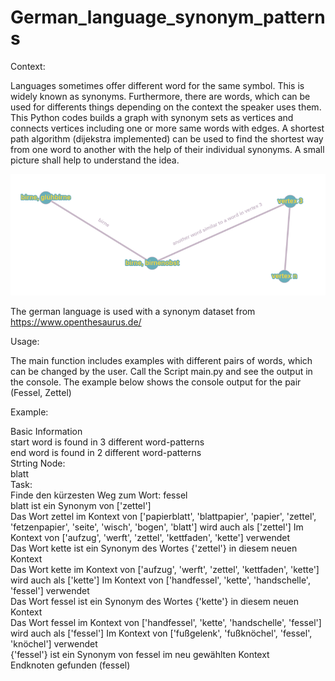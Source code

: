 # German_language_synonym_patterns

Context:

Languages sometimes offer different word for the same symbol. This is widely known as synonyms. Furthermore, there 
are words, which can be used for differents things depending on the context the speaker uses them. This Python codes 
builds a graph with synonym sets as vertices and connects vertices including one or more same words with edges. 
A shortest path algorithm (dijekstra implemented) can be used to find the shortest way from one word to another 
with the help of their individual synonyms. A small picture shall help to understand the idea.

![graph](explaination_draw.png)

The german language is used with a synonym dataset from https://www.openthesaurus.de/

Usage:

The main function includes examples with different pairs of words, which can be changed by the user. Call the 
Script main.py and see the output in the console. The example below shows the console output for the pair (Fessel, Zettel)

Example:

Basic Information <br>
start word is found in 3 different word-patterns <br>
end word is found in 2 different word-patterns <br>
Strting Node: <br>
blatt <br>
Task: <br>
Finde den kürzesten Weg zum Wort: fessel <br>
blatt ist ein Synonym von ['zettel'] <br>
Das Wort zettel im Kontext von ['papierblatt', 'blattpapier', 'papier', 'zettel', 'fetzenpapier', 'seite', 'wisch', 'bogen', 'blatt'] wird auch als ['zettel'] Im Kontext von ['aufzug', 'werft', 'zettel', 'kettfaden', 'kette'] verwendet <br>
Das Wort kette ist ein Synonym des Wortes {'zettel'} in diesem neuen Kontext <br>
Das Wort kette im Kontext von ['aufzug', 'werft', 'zettel', 'kettfaden', 'kette'] wird auch als ['kette'] Im Kontext von ['handfessel', 'kette', 'handschelle', 'fessel'] verwendet <br>
Das Wort fessel ist ein Synonym des Wortes {'kette'} in diesem neuen Kontext <br>
Das Wort fessel im Kontext von ['handfessel', 'kette', 'handschelle', 'fessel'] wird auch als ['fessel'] Im Kontext von ['fußgelenk', 'fußknöchel', 'fessel', 'knöchel'] verwendet <br>
{'fessel'} ist ein Synonym von fessel im neu gewählten Kontext <br>
Endknoten gefunden (fessel) <br>


